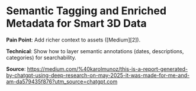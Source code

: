 # Semantic Tagging and Enriched Metadata for Smart 3D Data

**Pain Point**: Add richer context to assets ([Medium][2]).

**Technical**: Show how to layer semantic annotations (dates, descriptions, categories) for searchability.

**Source**: https://medium.com/%40karolmunoz/this-is-a-report-generated-by-chatgpt-using-deep-research-on-may-2025-it-was-made-for-me-and-am-da579435f876?utm_source=chatgpt.com
